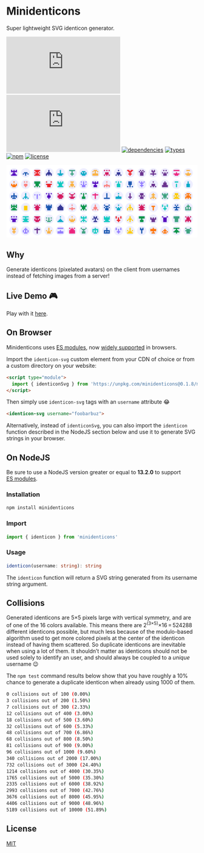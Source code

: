 # Minidenticons

Super lightweight SVG identicon generator.

![minified + brotlied size](https://badgen.net/badgesize/brotli/laurentpayot/minidenticons/main/minidenticons.min.js)
![minified + zipped size](https://badgen.net/badgesize/gzip/laurentpayot/minidenticons/main/minidenticons.min.js)
[![dependencies](https://badgen.net/david/dep/laurentpayot/minidenticons)](https://david-dm.org/laurentpayot/minidenticons)
[![types](https://badgen.net/npm/types/minidenticons)](https://github.com/laurentpayot/minidenticons/blob/main/index.d.ts)
[![npm](https://badgen.net/npm/v/minidenticons)](https://www.npmjs.com/package/minidenticons)
[![license](https://badgen.net/github/license/laurentpayot/minidenticons)](https://github.com/laurentpayot/minidenticons/blob/main/LICENSE)

[![Minidenticons](minidenticons.png)](https://laurentpayot.github.io/minidenticons/)

## Why

Generate identicons (pixelated avatars) on the client from usernames instead of fetching images from a server!

## Live Demo :video_game:

Play with it [here](https://laurentpayot.github.io/minidenticons/).

## On Browser

Minidenticons uses [ES modules](https://jakearchibald.com/2017/es-modules-in-browsers/), now [widely supported](https://caniuse.com/es6-module) in browsers.

Import the `identicon-svg` custom element from your CDN of choice or from a custom directory on your website:

```html
<script type="module">
  import { identiconSvg } from 'https://unpkg.com/minidenticons@0.1.8/minidenticons.min.js'
</script>
```

Then simply use `identicon-svg` tags with an `username` attribute :joy:

```html
<identicon-svg username="foobarbuz">
```

Alternatively, instead of `identiconSvg`, you can also import the `identicon` function described in the NodeJS section below and use it to generate SVG strings in your browser.

## On NodeJS

Be sure to use a NodeJS version greater or equal to **13.2.0** to support [ES modules](https://nodejs.org/api/esm.html).

### Installation

```bash
npm install minidenticons
```

### Import

```javascript
import { identicon } from 'minidenticons'
```

### Usage

```typescript
identicon(username: string): string
```

The `identicon` function will return a SVG string generated from its username string argument.

## Collisions

Generated identicons are 5×5 pixels large with vertical symmetry, and are of one of the 16 colors available.
This means there are 2<sup>(3×5)</sup>×16 = 524288 different identicons possible, but much less because of the modulo-based algorithm used to get more colored pixels at the center of the identicon instead of having them scattered. So duplicate identicons are inevitable when using a lot of them. It shouldn’t matter as identicons should not be used solely to identify an user, and should always be coupled to a *unique* username :wink:

The `npm test` command results below show that you have roughly a 10% chance to generate a duplicate identicon when already using 1000 of them.

```bash
0 collisions out of 100 (0.00%)
3 collisions out of 200 (1.50%)
7 collisions out of 300 (2.33%)
12 collisions out of 400 (3.00%)
18 collisions out of 500 (3.60%)
32 collisions out of 600 (5.33%)
48 collisions out of 700 (6.86%)
68 collisions out of 800 (8.50%)
81 collisions out of 900 (9.00%)
96 collisions out of 1000 (9.60%)
340 collisions out of 2000 (17.00%)
732 collisions out of 3000 (24.40%)
1214 collisions out of 4000 (30.35%)
1765 collisions out of 5000 (35.30%)
2335 collisions out of 6000 (38.92%)
2993 collisions out of 7000 (42.76%)
3676 collisions out of 8000 (45.95%)
4406 collisions out of 9000 (48.96%)
5189 collisions out of 10000 (51.89%)
```

## License

[MIT](https://github.com/laurentpayot/minidenticons/blob/main/LICENSE)
